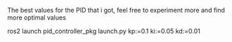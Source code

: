 The best values for the PID that i got, feel free to experiment more and find more optimal values

ros2 launch pid_controller_pkg launch.py kp:=0.1 ki:=0.05 kd:=0.01
